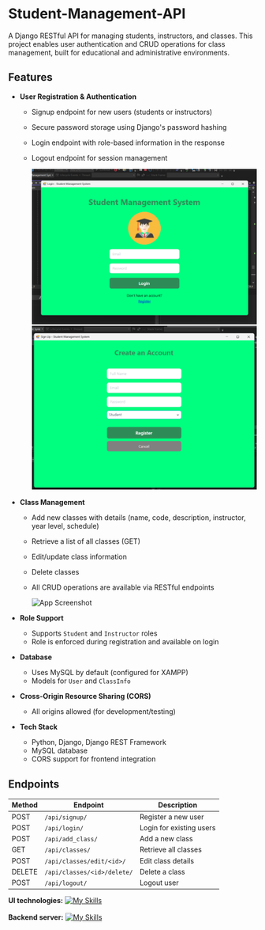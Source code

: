 # Student-Management-API

A Django RESTful API for managing students, instructors, and classes. This project enables user authentication and CRUD operations for class management, built for educational and administrative environments.

## Features

- **User Registration & Authentication**
  - Signup endpoint for new users (students or instructors)
  - Secure password storage using Django's password hashing
  - Login endpoint with role-based information in the response
  - Logout endpoint for session management

    ![App Screenshot](images/img1.png)  ![App Screenshot](images/img2.png)

- **Class Management**
  - Add new classes with details (name, code, description, instructor, year level, schedule)
  - Retrieve a list of all classes (GET)
  - Edit/update class information
  - Delete classes
  - All CRUD operations are available via RESTful endpoints

     ![App Screenshot](images/img3(2).png)

- **Role Support**
  - Supports `Student` and `Instructor` roles
  - Role is enforced during registration and available on login

- **Database**
  - Uses MySQL by default (configured for XAMPP)
  - Models for `User` and `ClassInfo`

- **Cross-Origin Resource Sharing (CORS)**
  - All origins allowed (for development/testing)

- **Tech Stack**
  - Python, Django, Django REST Framework
  - MySQL database
  - CORS support for frontend integration

## Endpoints

| Method | Endpoint                       | Description                    |
|--------|------------------------------- |--------------------------------|
| POST   | `/api/signup/`                 | Register a new user            |
| POST   | `/api/login/`                  | Login for existing users       |
| POST   | `/api/add_class/`              | Add a new class                |
| GET    | `/api/classes/`                | Retrieve all classes           |
| POST   | `/api/classes/edit/<id>/`      | Edit class details             |
| DELETE | `/api/classes/<id>/delete/`    | Delete a class                 |
| POST   | `/api/logout/`                 | Logout user                    |


 **UI technologies:** [![My Skills](https://skillicons.dev/icons?i=cs,dotnet)](https://skillicons.dev)<br><br>
 **Backend server:** [![My Skills](https://skillicons.dev/icons?i=python,django,mysql)](https://skillicons.dev)
